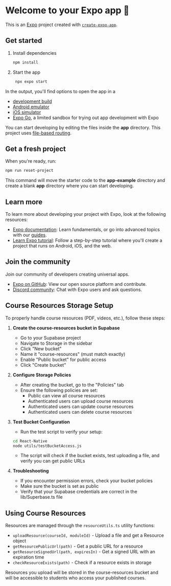 # Welcome to your Expo app 👋

This is an [Expo](https://expo.dev) project created with [`create-expo-app`](https://www.npmjs.com/package/create-expo-app).

## Get started

1. Install dependencies

   ```bash
   npm install
   ```

2. Start the app

   ```bash
    npx expo start
   ```

In the output, you'll find options to open the app in a

- [development build](https://docs.expo.dev/develop/development-builds/introduction/)
- [Android emulator](https://docs.expo.dev/workflow/android-studio-emulator/)
- [iOS simulator](https://docs.expo.dev/workflow/ios-simulator/)
- [Expo Go](https://expo.dev/go), a limited sandbox for trying out app development with Expo

You can start developing by editing the files inside the **app** directory. This project uses [file-based routing](https://docs.expo.dev/router/introduction).

## Get a fresh project

When you're ready, run:

```bash
npm run reset-project
```

This command will move the starter code to the **app-example** directory and create a blank **app** directory where you can start developing.

## Learn more

To learn more about developing your project with Expo, look at the following resources:

- [Expo documentation](https://docs.expo.dev/): Learn fundamentals, or go into advanced topics with our [guides](https://docs.expo.dev/guides).
- [Learn Expo tutorial](https://docs.expo.dev/tutorial/introduction/): Follow a step-by-step tutorial where you'll create a project that runs on Android, iOS, and the web.

## Join the community

Join our community of developers creating universal apps.

- [Expo on GitHub](https://github.com/expo/expo): View our open source platform and contribute.
- [Discord community](https://chat.expo.dev): Chat with Expo users and ask questions.

## Course Resources Storage Setup

To properly handle course resources (PDF, videos, etc.), follow these steps:

1. **Create the course-resources bucket in Supabase**
   - Go to your Supabase project
   - Navigate to Storage in the sidebar
   - Click "New bucket" 
   - Name it "course-resources" (must match exactly)
   - Enable "Public bucket" for public access 
   - Click "Create bucket"

2. **Configure Storage Policies**
   - After creating the bucket, go to the "Policies" tab
   - Ensure the following policies are set:
     - Public can view all course resources
     - Authenticated users can upload course resources
     - Authenticated users can update course resources
     - Authenticated users can delete course resources

3. **Test Bucket Configuration**
   - Run the test script to verify your setup:
   ```bash
   cd React-Native
   node utils/testBucketAccess.js
   ```
   - The script will check if the bucket exists, test uploading a file, and verify you can get public URLs

4. **Troubleshooting**
   - If you encounter permission errors, check your bucket policies
   - Make sure the bucket is set as public
   - Verify that your Supabase credentials are correct in the lib/Superbase.ts file

## Using Course Resources

Resources are managed through the `resourceUtils.ts` utility functions:

- `uploadResource(courseId, moduleId)` - Upload a file and get a Resource object
- `getResourcePublicUrl(path)` - Get a public URL for a resource
- `getResourceSignedUrl(path, expiresIn)` - Get a signed URL with an expiration time
- `checkResourceExists(path)` - Check if a resource exists in storage

Resources you upload will be stored in the course-resources bucket and will be accessible to students who access your published courses.
